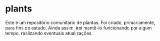# plants
Este é um repositório comunitário de plantas. Foi criado, primariamente, para fins de estudo. Ainda assim, irei mantê-lo funcionando por algum tempo, realizando eventuais atualizações.

